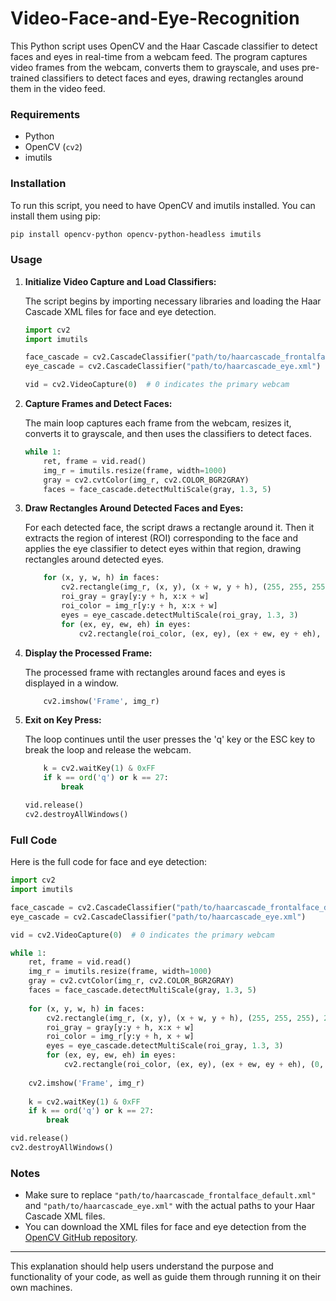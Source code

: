 # Video-Face-and-Eye-Recognition

This Python script uses OpenCV and the Haar Cascade classifier to detect faces and eyes in real-time from a webcam feed. The program captures video frames from the webcam, converts them to grayscale, and uses pre-trained classifiers to detect faces and eyes, drawing rectangles around them in the video feed.

### Requirements

- Python
- OpenCV (`cv2`)
- imutils

### Installation

To run this script, you need to have OpenCV and imutils installed. You can install them using pip:

```bash
pip install opencv-python opencv-python-headless imutils
```

### Usage

1. **Initialize Video Capture and Load Classifiers:**

    The script begins by importing necessary libraries and loading the Haar Cascade XML files for face and eye detection.

    ```python
    import cv2
    import imutils

    face_cascade = cv2.CascadeClassifier("path/to/haarcascade_frontalface_default.xml")
    eye_cascade = cv2.CascadeClassifier("path/to/haarcascade_eye.xml")

    vid = cv2.VideoCapture(0)  # 0 indicates the primary webcam
    ```

2. **Capture Frames and Detect Faces:**

    The main loop captures each frame from the webcam, resizes it, converts it to grayscale, and then uses the classifiers to detect faces.

    ```python
    while 1:
        ret, frame = vid.read()
        img_r = imutils.resize(frame, width=1000)
        gray = cv2.cvtColor(img_r, cv2.COLOR_BGR2GRAY)
        faces = face_cascade.detectMultiScale(gray, 1.3, 5)
    ```

3. **Draw Rectangles Around Detected Faces and Eyes:**

    For each detected face, the script draws a rectangle around it. Then it extracts the region of interest (ROI) corresponding to the face and applies the eye classifier to detect eyes within that region, drawing rectangles around detected eyes.

    ```python
        for (x, y, w, h) in faces:
            cv2.rectangle(img_r, (x, y), (x + w, y + h), (255, 255, 255), 2)
            roi_gray = gray[y:y + h, x:x + w]
            roi_color = img_r[y:y + h, x:x + w]
            eyes = eye_cascade.detectMultiScale(roi_gray, 1.3, 3)
            for (ex, ey, ew, eh) in eyes:
                cv2.rectangle(roi_color, (ex, ey), (ex + ew, ey + eh), (0, 0, 0), 2)
    ```

4. **Display the Processed Frame:**

    The processed frame with rectangles around faces and eyes is displayed in a window.

    ```python
        cv2.imshow('Frame', img_r)
    ```

5. **Exit on Key Press:**

    The loop continues until the user presses the 'q' key or the ESC key to break the loop and release the webcam.

    ```python
        k = cv2.waitKey(1) & 0xFF
        if k == ord('q') or k == 27:
            break

    vid.release()
    cv2.destroyAllWindows()
    ```

### Full Code

Here is the full code for face and eye detection:

```python
import cv2
import imutils

face_cascade = cv2.CascadeClassifier("path/to/haarcascade_frontalface_default.xml")
eye_cascade = cv2.CascadeClassifier("path/to/haarcascade_eye.xml")

vid = cv2.VideoCapture(0)  # 0 indicates the primary webcam

while 1:
    ret, frame = vid.read()
    img_r = imutils.resize(frame, width=1000)
    gray = cv2.cvtColor(img_r, cv2.COLOR_BGR2GRAY)
    faces = face_cascade.detectMultiScale(gray, 1.3, 5)
    
    for (x, y, w, h) in faces:
        cv2.rectangle(img_r, (x, y), (x + w, y + h), (255, 255, 255), 2)
        roi_gray = gray[y:y + h, x:x + w]
        roi_color = img_r[y:y + h, x + w]
        eyes = eye_cascade.detectMultiScale(roi_gray, 1.3, 3)
        for (ex, ey, ew, eh) in eyes:
            cv2.rectangle(roi_color, (ex, ey), (ex + ew, ey + eh), (0, 0, 0), 2)
    
    cv2.imshow('Frame', img_r)
    
    k = cv2.waitKey(1) & 0xFF
    if k == ord('q') or k == 27:
        break

vid.release()
cv2.destroyAllWindows()
```

### Notes

- Make sure to replace `"path/to/haarcascade_frontalface_default.xml"` and `"path/to/haarcascade_eye.xml"` with the actual paths to your Haar Cascade XML files.
- You can download the XML files for face and eye detection from the [OpenCV GitHub repository](https://github.com/opencv/opencv/tree/master/data/haarcascades).

---

This explanation should help users understand the purpose and functionality of your code, as well as guide them through running it on their own machines.
